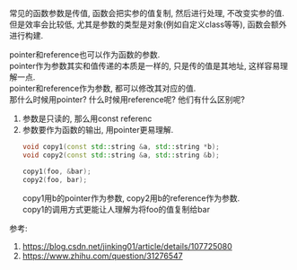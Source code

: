 常见的函数参数是传值, 函数会把实参的值复制, 然后进行处理, 不改变实参的值.  
但是效率会比较低, 尤其是参数的类型是对象(例如自定义class等等), 函数会额外进行构建.  

pointer和reference也可以作为函数的参数.  
pointer作为参数其实和值传递的本质是一样的, 只是传的值是其地址, 这样容易理解一点.  
pointer和reference作为参数, 都可以修改其对应的值.  
那什么时候用pointer? 什么时候用reference呢? 他们有什么区别呢?

1. 参数是只读的, 那么用const referenc
2. 参数要作为函数的输出, 用pointer更易理解.
    ```c++
    void copy1(const std::string &a, std::string *b);
    void copy2(const std::string &a, std::string &b);

    copy1(foo, &bar);
    copy2(foo, bar);
    ```
    copy1用b的pointer作为参数, copy2用b的reference作为参数.  
    copy1的调用方式更能让人理解为将foo的值复制给bar

参考:  
1. <https://blog.csdn.net/jinking01/article/details/107725080>
2. <https://www.zhihu.com/question/31276547>
